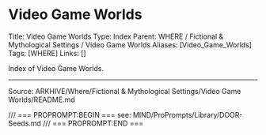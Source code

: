 # Video Game Worlds

Title: Video Game Worlds
Type: Index
Parent: WHERE / Fictional & Mythological Settings / Video Game Worlds
Aliases: [Video_Game_Worlds]
Tags: [WHERE]
Links: []

Index of Video Game Worlds.

---
Source: ARKHIVE/Where/Fictional & Mythological Settings/Video Game Worlds/README.md

/// === PROPROMPT:BEGIN ===
see: MIND/ProPrompts/Library/DOOR-Seeds.md
/// === PROPROMPT:END ===
